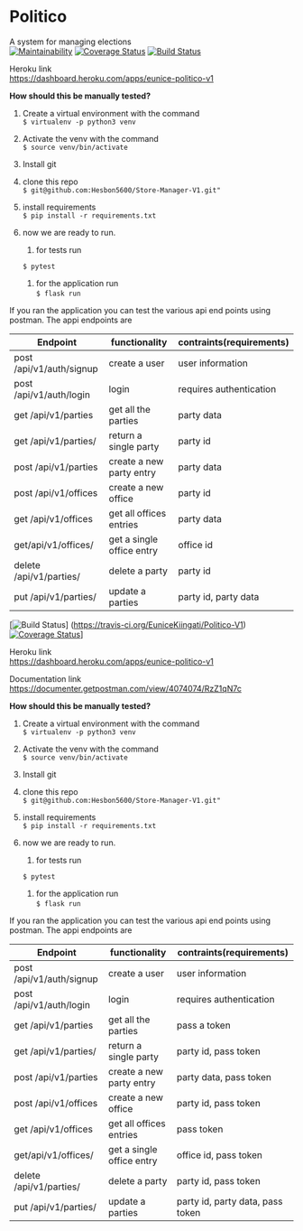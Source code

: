
# Politico
A system for managing elections  
[![Maintainability](https://api.codeclimate.com/v1/badges/56272a0356f0cfdaa076/maintainability)](https://codeclimate.com/github/EuniceKiingati/Politico-V1/maintainability)
[![Coverage Status](https://coveralls.io/repos/github/EuniceKiingati/Politico-V1/badge.svg?branch=ch-test-office-v1-163807667)](https://coveralls.io/github/EuniceKiingati/Politico-V1?branch=ch-test-office-v1-163807667)
[![Build Status](https://travis-ci.org/EuniceKiingati/Politico-V1.svg?branch=develop)](https://travis-ci.org/EuniceKiingati/Politico-V1)

Heroku link  
https://dashboard.heroku.com/apps/eunice-politico-v1




**How should this be manually tested?**
1. Create  a virtual environment with the command  
`$ virtualenv -p python3 venv`  

1. Activate the venv with the command     
`$ source venv/bin/activate`

1. Install git  
1. clone this repo  
`$ git@github.com:Hesbon5600/Store-Manager-V1.git"`   
  
1. install requirements      
`$ pip install -r requirements.txt`   
  
1. now we are ready to run. 
	1. for tests run  
         
	`$ pytest`   
	1. for the application run  
	`$ flask run`  

If you ran the application you can test the various api end points using postman. The appi endpoints are  

|Endpoint|functionality|contraints(requirements)|
|-------|-------------|----------|
|post /api/v1/auth/signup|create a user|user information|
|post /api/v1/auth/login | login |requires authentication |
|get /api/v1/parties| get all the parties|party data|
|get /api/v1/parties/</partyID>|return a single party| party id|
|post /api/v1/parties | create a new party entry| party data|
|post /api/v1/offices | create a new office| party id|
|get /api/v1/offices | get all offices entries|party data|
|get/api/v1/offices/<officeID>|get a single office entry| office id| 
|delete /api/v1/parties/<partyID> | delete a party| party id|
|put /api/v1/parties/<partyID> | update a parties|party id, party data|


[![Build Status](https://travis-ci.org/EuniceKiingati/Politico-V1)]
(https://travis-ci.org/EuniceKiingati/Politico-V1)
[![Coverage Status](https://coveralls.io/repos/248658/builds)](https://coveralls.io/github/EuniceKiingati/Politico-V1)]

Heroku link  
https://dashboard.heroku.com/apps/eunice-politico-v1

Documentation link  
https://documenter.getpostman.com/view/4074074/RzZ1qN7c  




**How should this be manually tested?**
1. Create  a virtual environment with the command  
`$ virtualenv -p python3 venv`  

1. Activate the venv with the command     
`$ source venv/bin/activate`

1. Install git  
1. clone this repo  
`$ git@github.com:Hesbon5600/Store-Manager-V1.git"`   
  
1. install requirements      
`$ pip install -r requirements.txt`   
  
1. now we are ready to run. 
	1. for tests run  
         
	`$ pytest`   
	1. for the application run  
	`$ flask run`  

If you ran the application you can test the various api end points using postman. The appi endpoints are  

|Endpoint|functionality|contraints(requirements)|
|-------|-------------|----------|
|post /api/v1/auth/signup|create a user|user information|
|post /api/v1/auth/login | login |requires authentication |
|get /api/v1/parties| get all the parties| pass a token |
|get /api/v1/parties/</partyID>|return a single party| party id, pass token|
|post /api/v1/parties | create a new party entry| party data, pass token|
|post /api/v1/offices | create a new office| party id, pass token|
|get /api/v1/offices | get all offices entries| pass token|
|get/api/v1/offices/<officeID>|get a single office entry| office id, pass token| 
|delete /api/v1/parties/<partyID> | delete a party| party id, pass token|
|put /api/v1/parties/<partyID> | update a parties|party id, party data, pass token|


